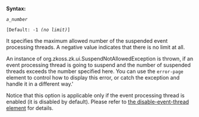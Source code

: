 **Syntax:**

<max-suspended-threads>*`a_number`*</max-suspended-threads>

`[Default: -1 `*`(no limit)`*`]`

It specifies the maximum allowed number of the suspended event
processing threads. A negative value indicates that there is no limit at
all.

An instance of
<javadoc>org.zkoss.zk.ui.SuspendNotAllowedException</javadoc> is thrown,
if an event processing thread is going to suspend and the number of
suspended threads exceeds the number specified here. You can use the
`error-page` element to control how to display this error, or catch the
exception and handle it in a different way.'

Notice that this option is applicable only if the event processing
thread is enabled (it is disabled by default). Please refer to [the
disable-event-thread
element](ZK_Configuration_Reference/zk.xml/The_system-config_Element/The_disable-event-thread_Element)
for details.


